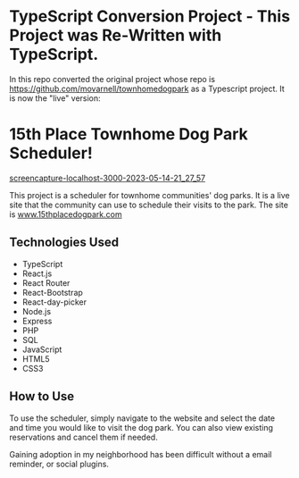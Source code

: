 # TypeScript Conversion Project - This Project was Re-Written with TypeScript.
In this repo converted the original project whose repo is https://github.com/movarnell/townhomedogpark as a Typescript project. It is now the "live" version:

# 15th Place Townhome Dog Park Scheduler!
[screencapture-localhost-3000-2023-05-14-21_27_57](https://github.com/movarnell/dogparktotypescript/assets/37854896/89c84556-c0f0-4512-b343-18c996fcdd24)


This project is a scheduler for townhome communities' dog parks. It is a live site that the community can use to schedule their visits to the park.
The site is www.15thplacedogpark.com

## Technologies Used
- TypeScript
- React.js
- React Router
- React-Bootstrap
- React-day-picker
- Node.js
- Express
- PHP
- SQL
- JavaScript
- HTML5
- CSS3

## How to Use

To use the scheduler, simply navigate to the website and select the date and time you would like to visit the dog park. You can also view existing reservations and cancel them if needed. 

Gaining adoption in my neighborhood has been difficult without a email reminder, or social plugins. 



